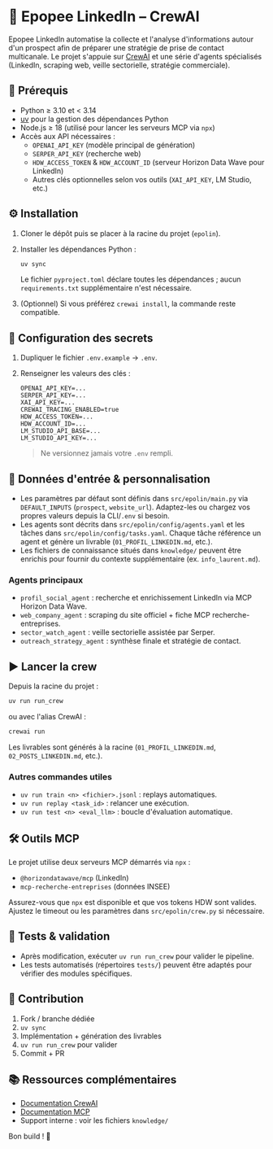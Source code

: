 # 🚀 Epopee LinkedIn – CrewAI

Epopee LinkedIn automatise la collecte et l'analyse d'informations autour d'un prospect afin de préparer une stratégie de prise de contact multicanale. Le projet s'appuie sur [CrewAI](https://crewai.com) et une série d'agents spécialisés (LinkedIn, scraping web, veille sectorielle, stratégie commerciale).

## 🧰 Prérequis

- Python ≥ 3.10 et < 3.14
- [uv](https://docs.astral.sh/uv/) pour la gestion des dépendances Python
- Node.js ≥ 18 (utilisé pour lancer les serveurs MCP via `npx`)
- Accès aux API nécessaires :
  - `OPENAI_API_KEY` (modèle principal de génération)
  - `SERPER_API_KEY` (recherche web)
  - `HDW_ACCESS_TOKEN` & `HDW_ACCOUNT_ID` (serveur Horizon Data Wave pour LinkedIn)
  - Autres clés optionnelles selon vos outils (`XAI_API_KEY`, LM Studio, etc.)

## ⚙️ Installation

1. Cloner le dépôt puis se placer à la racine du projet (`epolin`).
2. Installer les dépendances Python :

   ```bash
   uv sync
   ```

   Le fichier `pyproject.toml` déclare toutes les dépendances ; aucun `requirements.txt` supplémentaire n'est nécessaire.

3. (Optionnel) Si vous préférez `crewai install`, la commande reste compatible.

## 🔐 Configuration des secrets

1. Dupliquer le fichier `.env.example` → `.env`.
2. Renseigner les valeurs des clés :

   ```env
   OPENAI_API_KEY=...
   SERPER_API_KEY=...
   XAI_API_KEY=...
   CREWAI_TRACING_ENABLED=true
   HDW_ACCESS_TOKEN=...
   HDW_ACCOUNT_ID=...
   LM_STUDIO_API_BASE=...
   LM_STUDIO_API_KEY=...
   ```

   > Ne versionnez jamais votre `.env` rempli.

## 🧠 Données d'entrée & personnalisation

- Les paramètres par défaut sont définis dans `src/epolin/main.py` via `DEFAULT_INPUTS` (`prospect`, `website_url`). Adaptez-les ou chargez vos propres valeurs depuis la CLI/`.env` si besoin.
- Les agents sont décrits dans `src/epolin/config/agents.yaml` et les tâches dans `src/epolin/config/tasks.yaml`. Chaque tâche référence un agent et génère un livrable (`01_PROFIL_LINKEDIN.md`, etc.).
- Les fichiers de connaissance situés dans `knowledge/` peuvent être enrichis pour fournir du contexte supplémentaire (ex. `info_laurent.md`).

### Agents principaux

- `profil_social_agent` : recherche et enrichissement LinkedIn via MCP Horizon Data Wave.
- `web_company_agent` : scraping du site officiel + fiche MCP recherche-entreprises.
- `sector_watch_agent` : veille sectorielle assistée par Serper.
- `outreach_strategy_agent` : synthèse finale et stratégie de contact.

## ▶️ Lancer la crew

Depuis la racine du projet :

```bash
uv run run_crew
```

ou avec l'alias CrewAI :

```bash
crewai run
```

Les livrables sont générés à la racine (`01_PROFIL_LINKEDIN.md`, `02_POSTS_LINKEDIN.md`, etc.).

### Autres commandes utiles

- `uv run train <n> <fichier>.jsonl` : replays automatiques.
- `uv run replay <task_id>` : relancer une exécution.
- `uv run test <n> <eval_llm>` : boucle d'évaluation automatique.

## 🛠️ Outils MCP

Le projet utilise deux serveurs MCP démarrés via `npx` :

- `@horizondatawave/mcp` (LinkedIn)
- `mcp-recherche-entreprises` (données INSEE)

Assurez-vous que `npx` est disponible et que vos tokens HDW sont valides. Ajustez le timeout ou les paramètres dans `src/epolin/crew.py` si nécessaire.

## 🧪 Tests & validation

- Après modification, exécuter `uv run run_crew` pour valider le pipeline.
- Les tests automatisés (répertoires `tests/`) peuvent être adaptés pour vérifier des modules spécifiques.

## 🤝 Contribution

1. Fork / branche dédiée
2. `uv sync`
3. Implémentation + génération des livrables
4. `uv run run_crew` pour valider
5. Commit + PR

## 📚 Ressources complémentaires

- [Documentation CrewAI](https://docs.crewai.com)
- [Documentation MCP](https://modelcontextprotocol.io)
- Support interne : voir les fichiers `knowledge/`

Bon build ! 🚀
